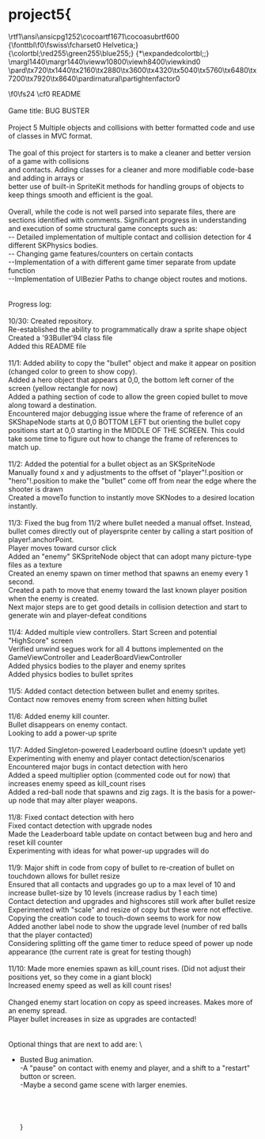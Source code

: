 # project5{
\rtf1\ansi\ansicpg1252\cocoartf1671\cocoasubrtf600
{\fonttbl\f0\fswiss\fcharset0 Helvetica;}
{\colortbl;\red255\green255\blue255;}
{\*\expandedcolortbl;;}
\margl1440\margr1440\vieww10800\viewh8400\viewkind0
\pard\tx720\tx1440\tx2160\tx2880\tx3600\tx4320\tx5040\tx5760\tx6480\tx7200\tx7920\tx8640\pardirnatural\partightenfactor0

\f0\fs24 \cf0 README\
\
Game title: BUG BUSTER\
\
Project 5 Multiple objects and collisions with better formatted code and use of classes in MVC format.\
\
The goal of this project for starters is to make a cleaner and better version of a game with collisions\
and contacts.  Adding classes for a cleaner and more modifiable code-base and adding in arrays or \
better use of built-in SpriteKit methods for handling groups of objects to keep things smooth and efficient is the goal.\
\
Overall, while the code is not well parsed into separate files, there are sections identified with comments.  Significant progress in understanding and execution of some structural game concepts such as:\
-- Detailed implementation of multiple contact and collision detection for 4 different SKPhysics bodies.  \
-- Changing game features/counters on certain contacts\
--Implementation of a with different game timer separate from update  function\
--Implementation of UIBezier Paths to change object routes and motions.\
\
\
Progress log:\
\
10/30: Created repository.\
	Re-established the ability to programmatically draw a sprite shape object\
	Created a \'93Bullet\'94 class file\
	Added this README file\
\
11/1:  Added ability to copy the "bullet" object and make it appear on position (changed color to green to show copy).\
	Added a hero object that appears at 0,0, the bottom left corner of the screen (yellow rectangle for now)\
	Added a pathing section of code to allow the green copied bullet to move along toward a destination.\
	Encountered major debugging issue where the frame of reference of an SKShapeNode starts at 0,0 BOTTOM LEFT but orienting the bullet copy positions start at 0,0 starting in the MIDDLE OF THE SCREEN.  This could take some time to figure out how to change the frame of references to match up.\
\
11/2: Added the potential for a bullet object as an SKSpriteNode\
	Manually found x and y adjustments to the offset of "player"!.position or "hero"!.position to make the "bullet" come off from near the edge where the shooter is drawn\
	Created a moveTo function to instantly move SKNodes to a desired location instantly.\
\
11/3:  Fixed the bug from 11/2 where bullet needed a manual offset.  Instead, bullet comes directly out of playersprite center by calling a start position of player!.anchorPoint.  \
	Player moves toward cursor click\
	Added an "enemy" SKSpriteNode object that can adopt many picture-type files as a texture\
	Created an enemy spawn on timer method that spawns an enemy every 1 second.\
	Created a path to move that enemy toward the last known player position when the enemy is created.\
	Next major steps are to get good details in collision detection and start to generate win and player-defeat conditions\
\
11/4: Added multiple view controllers.  Start Screen and potential "HighScore" screen\
	Verified unwind segues work for all 4 buttons implemented on the GameViewController and LeaderBoardViewController\
	Added physics bodies to the player and enemy sprites\
	Added physics bodies to bullet sprites\
\
11/5:  Added contact detection between bullet and enemy sprites.\
	Contact now removes enemy from screen when hitting bullet\
\
11/6: Added enemy kill counter.  \
	Bullet disappears on enemy contact.\
	Looking to add a power-up sprite\
\
11/7: Added Singleton-powered Leaderboard outline (doesn't update yet)\
	Experimenting with enemy and player contact detection/scenarios\
	Encountered major bugs in contact detection with hero\
	Added a speed multiplier option (commented code out for now) that increases enemy speed as kill_count rises\
	Added a red-ball node that spawns and zig zags.  It is the basis for a power-up node that may alter player weapons.\
\
11/8: Fixed contact detection with hero\
	Fixed contact detection with upgrade nodes\
	Made the Leaderboard table update on contact between bug and hero and reset kill counter\
	Experimenting with ideas for what power-up upgrades will do\
\
11/9: Major shift in code from copy of bullet to re-creation of bullet on touchdown allows for bullet resize\
	Ensured that all contacts and upgrades go up to a max level of 10 and increase bullet-size by 10 levels (increase radius by 1 each time)\
	Contact detection and upgrades and highscores still work after bullet resize\
	Experimented with "scale" and resize of copy but these were not effective.  Copying the creation code to touch-down seems to work for now\
	Added another label node to show the upgrade level (number of red balls that the player contacted)\
	Considering splitting off the game timer to reduce speed of power up node appearance (the current rate is great for testing though)\
\
11/10: Made more enemies spawn as kill_count rises. (Did not adjust their positions yet, so they come in a giant block)\
	Increased enemy speed as well as kill count rises!\
	\
	Changed enemy start location on copy as speed increases.  Makes more of an enemy spread.\
	Player bullet increases in size as upgrades are contacted! \
	\
\
Optional things that are next to add are: \
- Busted Bug animation.\
-A "pause" on contact with enemy and player, and a shift to a "restart" button or screen.\
-Maybe a second game scene with larger enemies.\
\
\
	\
\
}
